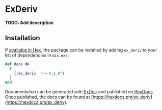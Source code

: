 # ExDeriv

**TODO: Add description**

## Installation

If [available in Hex](https://hex.pm/docs/publish), the package can be installed
by adding `ex_deriv` to your list of dependencies in `mix.exs`:

```elixir
def deps do
  [
    {:ex_deriv, "~> 0.1.0"}
  ]
end
```

Documentation can be generated with [ExDoc](https://github.com/elixir-lang/ex_doc)
and published on [HexDocs](https://hexdocs.pm). Once published, the docs can
be found at [https://hexdocs.pm/ex_deriv](https://hexdocs.pm/ex_deriv).

